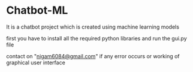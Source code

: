 # Chatbot-ML
It is a chatbot project which is created using machine learning models

first you have to install all the required python libraries and run the gui.py file 

contact on "nigam6084@gmail.com" if any error occurs or working of graphical user interface
